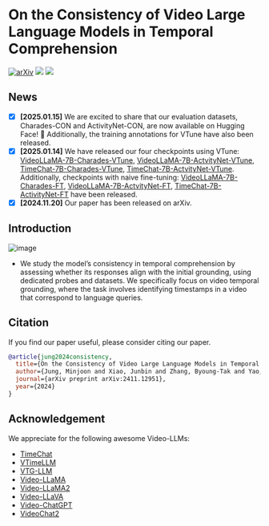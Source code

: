 # On the Consistency of Video Large Language Models in Temporal Comprehension

[![arXiv](https://img.shields.io/badge/arXiv-2411.12951-b31b1b.svg)](https://arxiv.org/abs/2411.12951)
<a href='https://huggingface.co/datasets/mjjung/Consistency-Evaluation-for-Video-LLMs'><img src='https://img.shields.io/badge/%F0%9F%A4%97%20Hugging%20Face-Dataset-blue'></a>
<a href='https://huggingface.co/collections/mjjung/vtune-6785f253479b8563af533ffa'><img src='https://img.shields.io/badge/%F0%9F%A4%97%20Hugging%20Face-Checkpoint-blue'></a>

## News
- [x] **[2025.01.15]** We are excited to share that our evaluation datasets, Charades-CON and ActivityNet-CON, are now available on Hugging Face! 🎉 Additionally, the training annotations for VTune have also been released. 
- [x] **[2025.01.14]** We have released our four checkpoints using VTune: [VideoLLaMA-7B-Charades-VTune](https://huggingface.co/mjjung/VideoLLaMA-7B-Charades-VTune), [VideoLLaMA-7B-ActvityNet-VTune](https://huggingface.co/mjjung/VideoLLaMA-7B-ActivityNet-VTune), [TimeChat-7B-Charades-VTune](https://huggingface.co/mjjung/TimeChat-7B-Charades-VTune), [TimeChat-7B-ActvityNet-VTune](https://huggingface.co/mjjung/TimeChat-7B-ActivityNet-VTune). Additionally, checkpoints with naive fine-tuning: [VideoLLaMA-7B-Charades-FT](https://huggingface.co/mjjung/VideoLLAMA-7B-Charades-FT), [VideoLLaMA-7B-ActvityNet-FT](https://huggingface.co/mjjung/VideoLLaMA-7B-ActivityNet-FT), [TimeChat-7B-ActivityNet-FT](https://huggingface.co/mjjung/TimeChat-7B-ActivityNet-FT) have been released.
- [x] **[2024.11.20]** Our paper has been released on arXiv.

## Introduction
![image](https://github.com/user-attachments/assets/cc7ba1a6-a7b5-4c87-88b5-471632fabbd1)
- We study the model’s consistency in temporal comprehension by assessing whether its responses align with the initial grounding, using dedicated probes and datasets. We specifically focus on video temporal grounding, where the task involves identifying timestamps in a video that correspond to language queries.

## Citation
If you find our paper useful, please consider citing our paper.
```BibTeX
@article{jung2024consistency,
  title={On the Consistency of Video Large Language Models in Temporal Comprehension},
  author={Jung, Minjoon and Xiao, Junbin and Zhang, Byoung-Tak and Yao, Angela},
  journal={arXiv preprint arXiv:2411.12951},
  year={2024}
}
```
## Acknowledgement
We appreciate for the following awesome Video-LLMs: 
- [TimeChat](https://github.com/RenShuhuai-Andy/TimeChat) 
- [VTimeLLM](https://github.com/huangb23/VTimeLLM)
- [VTG-LLM](https://github.com/gyxxyg/VTG-LLM)
- [Video-LLaMA](https://github.com/DAMO-NLP-SG/Video-LLaMA)
- [Video-LLaMA2](https://github.com/DAMO-NLP-SG/VideoLLaMA2)
- [Video-LLaVA](https://github.com/PKU-YuanGroup/Video-LLaVA)
- [Video-ChatGPT](https://github.com/mbzuai-oryx/Video-ChatGPT)
- [VideoChat2](https://github.com/OpenGVLab/Ask-Anything/tree/main/video_chat2)
